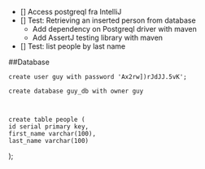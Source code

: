* [] Access postgreql fra IntelliJ
* [] Test: Retrieving an inserted person from database
    * Add dependency on Postgreql driver with maven
    * Add AssertJ testing library with maven
* [] Test: list people by last name

##Database

    create user guy with password 'Ax2rw])rJdJJ.5vK';

    create database guy_db with owner guy



    create table people (
    id serial primary key,
    first_name varchar(100),
    last_name varchar(100)
);